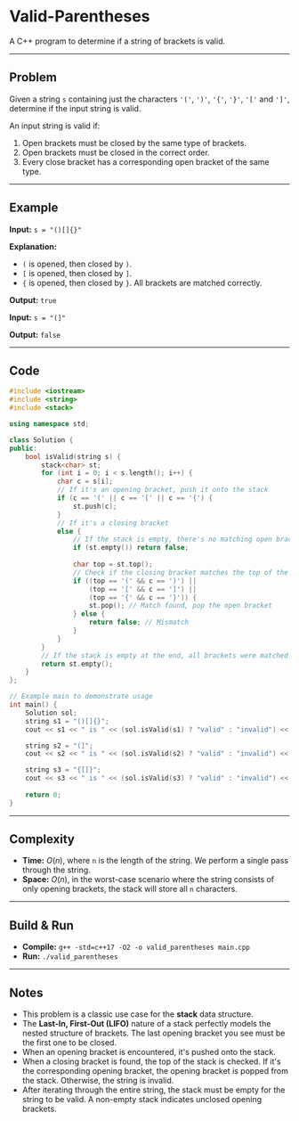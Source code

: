 # Valid-Parentheses

A C++ program to determine if a string of brackets is valid.

-----

## Problem

Given a string `s` containing just the characters `'('`, `')'`, `'{'`, `'}'`, `'['` and `']'`, determine if the input string is valid.

An input string is valid if:

1.  Open brackets must be closed by the same type of brackets.
2.  Open brackets must be closed in the correct order.
3.  Every close bracket has a corresponding open bracket of the same type.

-----

## Example

**Input:** `s = "()[]{}"`

**Explanation:**

  - `(` is opened, then closed by `)`.
  - `[` is opened, then closed by `]`.
  - `{` is opened, then closed by `}`.
    All brackets are matched correctly.

**Output:** `true`

**Input:** `s = "(]"`

**Output:** `false`

-----

## Code

```cpp
#include <iostream>
#include <string>
#include <stack>

using namespace std;

class Solution {
public:
    bool isValid(string s) {
        stack<char> st;
        for (int i = 0; i < s.length(); i++) {
            char c = s[i];
            // If it's an opening bracket, push it onto the stack
            if (c == '(' || c == '[' || c == '{') {
                st.push(c);
            }
            // If it's a closing bracket
            else {
                // If the stack is empty, there's no matching open bracket
                if (st.empty()) return false;
                
                char top = st.top();
                // Check if the closing bracket matches the top of the stack
                if ((top == '(' && c == ')') ||
                    (top == '[' && c == ']') ||
                    (top == '{' && c == '}')) {
                    st.pop(); // Match found, pop the open bracket
                } else {
                    return false; // Mismatch
                }
            }
        }
        // If the stack is empty at the end, all brackets were matched
        return st.empty();
    }
};

// Example main to demonstrate usage
int main() {
    Solution sol;
    string s1 = "()[]{}";
    cout << s1 << " is " << (sol.isValid(s1) ? "valid" : "invalid") << endl; // Output: valid

    string s2 = "(]";
    cout << s2 << " is " << (sol.isValid(s2) ? "valid" : "invalid") << endl; // Output: invalid

    string s3 = "{[]}";
    cout << s3 << " is " << (sol.isValid(s3) ? "valid" : "invalid") << endl; // Output: valid
    
    return 0;
}
```

-----

## Complexity

  - **Time:** $O(n)$, where `n` is the length of the string. We perform a single pass through the string.
  - **Space:** $O(n)$, in the worst-case scenario where the string consists of only opening brackets, the stack will store all `n` characters.

-----

## Build & Run

  - **Compile:** `g++ -std=c++17 -O2 -o valid_parentheses main.cpp`
  - **Run:** `./valid_parentheses`

-----

## Notes

  - This problem is a classic use case for the **stack** data structure.
  - The **Last-In, First-Out (LIFO)** nature of a stack perfectly models the nested structure of brackets. The last opening bracket you see must be the first one to be closed.
  - When an opening bracket is encountered, it's pushed onto the stack.
  - When a closing bracket is found, the top of the stack is checked. If it's the corresponding opening bracket, the opening bracket is popped from the stack. Otherwise, the string is invalid.
  - After iterating through the entire string, the stack must be empty for the string to be valid. A non-empty stack indicates unclosed opening brackets.
